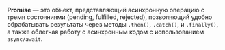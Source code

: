 **Promise** — это объект, представляющий асинхронную операцию с тремя состояниями (pending, fulfilled, rejected), позволяющий удобно обрабатывать результаты через методы `.then()`, `.catch()`, и `.finally()`, а также облегчая работу с асинхронным кодом с использованием `async/await`.